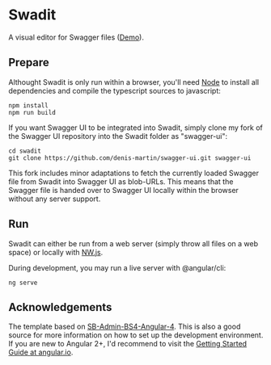 # Swadit
A visual editor for Swagger files ([Demo](https://swadit.misc-net.de)).

## Prepare
Althought Swadit is only run within a browser, you'll need [Node](https://nodejs.org) to install all dependencies and compile the typescript sources to javascript:
```
npm install
npm run build
```

If you want Swagger UI to be integrated into Swadit, simply clone my fork of the Swagger UI repository into the Swadit folder as "swagger-ui":
```
cd swadit
git clone https://github.com/denis-martin/swagger-ui.git swagger-ui
```
This fork includes minor adaptations to fetch the currently loaded Swagger file from Swadit into Swagger UI as blob-URLs. This means that the Swagger file is handed over to Swagger UI locally within the browser without any server support.

## Run
Swadit can either be run from a web server (simply throw all files on a web space) or locally with [NW.js](https://nwjs.io/).

During development, you may run a live server with @angular/cli:
```
ng serve
```

## Acknowledgements

The template based on [SB-Admin-BS4-Angular-4](https://github.com/start-angular/SB-Admin-BS4-Angular-4). This is also a good source for more information on how to set up the development environment. If you are new to Angular 2+, I'd recommend to visit the [Getting Started Guide at angular.io](https://angular.io/guide/quickstart).